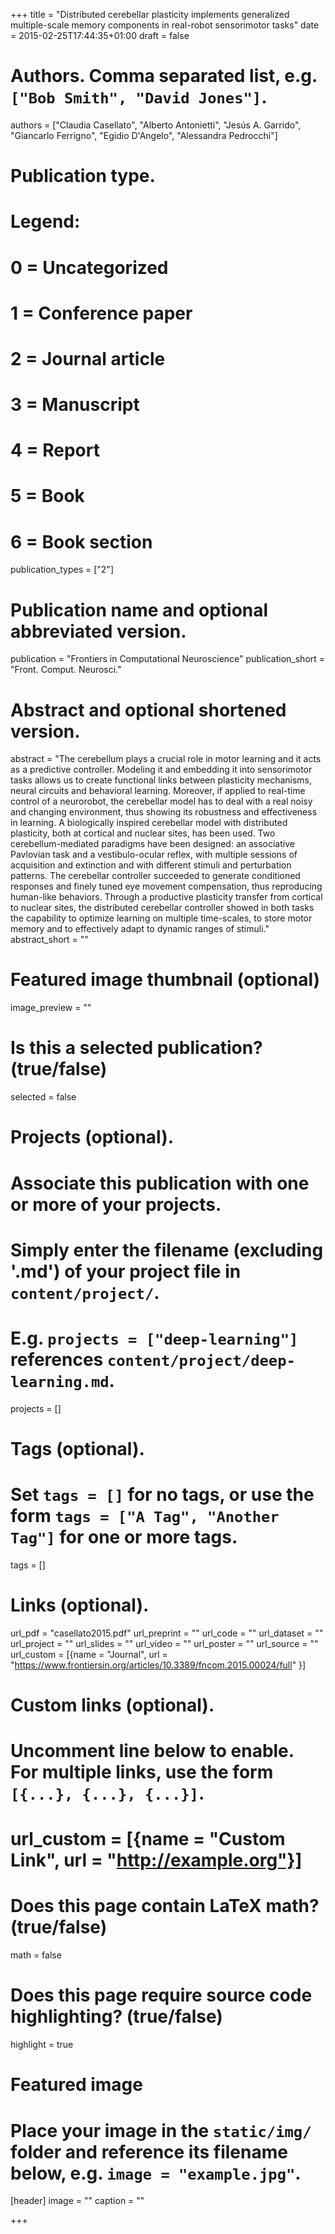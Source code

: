 +++
title = "Distributed cerebellar plasticity implements generalized multiple-scale memory components in real-robot sensorimotor tasks"
date = 2015-02-25T17:44:35+01:00
draft = false

# Authors. Comma separated list, e.g. `["Bob Smith", "David Jones"]`.
authors = ["Claudia Casellato", "Alberto Antonietti", "Jesús A. Garrido", "Giancarlo Ferrigno", "Egidio D'Angelo", "Alessandra Pedrocchi"]

# Publication type.
# Legend:
# 0 = Uncategorized
# 1 = Conference paper
# 2 = Journal article
# 3 = Manuscript
# 4 = Report
# 5 = Book
# 6 = Book section
publication_types = ["2"]

# Publication name and optional abbreviated version.
publication = "Frontiers in Computational Neuroscience"
publication_short = "Front. Comput. Neurosci."

# Abstract and optional shortened version.
abstract = "The cerebellum plays a crucial role in motor learning and it acts as a predictive controller. Modeling it and embedding it into sensorimotor tasks allows us to create functional links between plasticity mechanisms, neural circuits and behavioral learning. Moreover, if applied to real-time control of a neurorobot, the cerebellar model has to deal with a real noisy and changing environment, thus showing its robustness and effectiveness in learning. A biologically inspired cerebellar model with distributed plasticity, both at cortical and nuclear sites, has been used. Two cerebellum-mediated paradigms have been designed: an associative Pavlovian task and a vestibulo-ocular reflex, with multiple sessions of acquisition and extinction and with different stimuli and perturbation patterns. The cerebellar controller succeeded to generate conditioned responses and finely tuned eye movement compensation, thus reproducing human-like behaviors. Through a productive plasticity transfer from cortical to nuclear sites, the distributed cerebellar controller showed in both tasks the capability to optimize learning on multiple time-scales, to store motor memory and to effectively adapt to dynamic ranges of stimuli."
abstract_short = ""

# Featured image thumbnail (optional)
image_preview = ""

# Is this a selected publication? (true/false)
selected = false

# Projects (optional).
#   Associate this publication with one or more of your projects.
#   Simply enter the filename (excluding '.md') of your project file in `content/project/`.
#   E.g. `projects = ["deep-learning"]` references `content/project/deep-learning.md`.
projects = []

# Tags (optional).
#   Set `tags = []` for no tags, or use the form `tags = ["A Tag", "Another Tag"]` for one or more tags.
tags = []

# Links (optional).
url_pdf = "casellato2015.pdf"
url_preprint = ""
url_code = ""
url_dataset = ""
url_project = ""
url_slides = ""
url_video = ""
url_poster = ""
url_source = ""
url_custom = [{name = "Journal", url = "https://www.frontiersin.org/articles/10.3389/fncom.2015.00024/full" }]

# Custom links (optional).
#   Uncomment line below to enable. For multiple links, use the form `[{...}, {...}, {...}]`.
# url_custom = [{name = "Custom Link", url = "http://example.org"}]

# Does this page contain LaTeX math? (true/false)
math = false

# Does this page require source code highlighting? (true/false)
highlight = true

# Featured image
# Place your image in the `static/img/` folder and reference its filename below, e.g. `image = "example.jpg"`.
[header]
image = ""
caption = ""

+++
